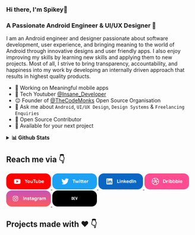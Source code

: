 ### Hi there, I'm Spikey👋


### A Passionate Android Engineer & UI/UX Designer 🚀 
I am an Android engineer and designer passionate about software development, user experience, and bringing meaning to the world of Android through innovative designs and user friendly apps. I also enjoy improving my skills by learning new skills and applying them to new projects. Most of all, I strive to bring transparency, accountability, and happiness into my work by developing an internally driven approach that results in highest quality products.

* 📱 Working on Meaningful mobile apps 
* 📸 Tech Youtuber [@Insane_Developer](https://www.youtube.com/c/insanedeveloper)
* 😌 Founder of [@TheCodeMonks](github.com/TheCodeMonks) Open Source Organisation
* 💬 Ask me about ``Android``, ``UI/UX Design``, ``Design Systems``  & ``Freelancing Enquiries`` 
* 📝 Open Source Contributor
* 💌 Available for your next project

<details>
  <summary><b>📊 Github Stats</b></summary>
  <p align="center"> <img src="https://github-readme-stats.vercel.app/api?username=spikeysanju&count_private=true&show_icons=true&include_all_commits=true" alt="Spikey Sanju | Stats" />
</details>

## Reach me via 👇

<p float="left">

<a href="https://www.youtube.com/c/insanedeveloper" title="Redirect to YouTube">
    <img src="/assets/youtube.png" width="120" alt="YouTube" />
  </a>
  
  <a href="https://twitter.com/sanjay_spikey" title="Redirect to Twitter">
    <img src="/assets/twitter.png" width="120" alt="Twitter" />
  </a>
  
  <a href="https://www.linkedin.com/in/spikeysanju/" title="Redirect to LinkedIn">
    <img src="/assets/linkedin.png" width="120" alt="LinkedIn" />
  </a>
  
  <a href="https://dribbble.com/spikeysanju" title="Redirect to Dribbble">
    <img src="/assets/dribbble.png" width="120" alt="Dribbble" />
  </a>
  
  <a href="https://www.instagram.com/insane.dvlpr/" title="Redirect to Instagram">
    <img src="/assets/instagram.png" width="120" alt="Instagram" />
  </a>

  <a href="https://dev.to/sanjay_spikey" title="Redirect to Dev.To">
    <img src="/assets/dev.png" width="120" alt="Dev.To" />
  </a>

</p>

## Projects made with ❤️ 👇
